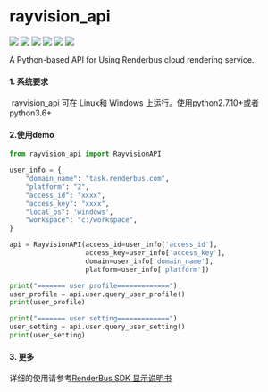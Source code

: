 rayvision_api
=============

[![](https://img.shields.io/badge/pypi%20package-0.4.4-green)](https://pypi.org/project/rayvision-api/)
[![](https://img.shields.io/badge/docs--%E4%B8%AD%E6%96%87%E7%AE%80%E4%BD%93-latest-green)](https://renderbus.readthedocs.io/zh/latest)
[![](https://img.shields.io/badge/docs--English-latest-green)](https://renderbus.readthedocs.io/en/latest)
[![](https://img.shields.io/badge/license-Apache%202-blue)](http://www.apache.org/licenses/LICENSE-2.0.txt)
![](https://img.shields.io/badge/python-2.7.10+%20%7C%203.6%20%7C%203.7-blue)
![](https://img.shields.io/badge/platform-windows%20%7C%20macos%20%7C%20linux-lightgrey)

A Python-based API for Using Renderbus cloud rendering service.

#### 1. 系统要求

​        rayvision_api 可在 Linux和 Windows 上运行。使用python2.7.10+或者python3.6+

#### 2.使用demo

```python
from rayvision_api import RayvisionAPI

user_info = {
    "domain_name": "task.renderbus.com",
    "platform": "2",
    "access_id": "xxxx",
    "access_key": "xxxx",
    "local_os": 'windows',
    "workspace": "c:/workspace",
}

api = RayvisionAPI(access_id=user_info['access_id'],
                   access_key=user_info['access_key'],
                   domain=user_info['domain_name'],
                   platform=user_info['platform'])

print("======= user profile=============")
user_profile = api.user.query_user_profile()
print(user_profile)

print("======= user setting=============")
user_setting = api.user.query_user_setting()
print(user_setting)
```

#### 3. 更多

详细的使用请参考[RenderBus SDK 显示说明书]( https://renderbus.readthedocs.io/zh/latest/index.html  "SDK详细说明书")